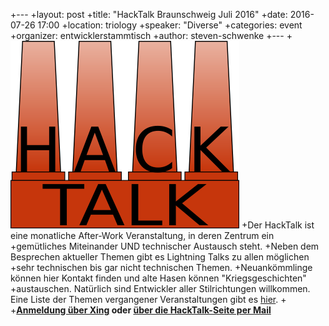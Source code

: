 +---
 +layout: post
 +title: "HackTalk Braunschweig Juli 2016"
 +date:   2016-07-26 17:00
 +location: triology
 +speaker: "Diverse" 
 +categories: event
 +organizer: entwicklerstammtisch
 +author: steven-schwenke
 +---
 +<img src="/assets/partners/hacktalk-gross.png" class="speaker" />
 +Der HackTalk ist eine monatliche After-Work Veranstaltung, in deren Zentrum ein 
 +gemütliches Miteinander UND technischer Austausch steht.
 +Neben dem Besprechen aktueller Themen gibt es Lightning Talks zu allen möglichen 
 +sehr technischen bis gar nicht technischen Themen. 
 +Neuankömmlinge können hier Kontakt finden und alte Hasen können "Kriegsgeschichten" 
 +austauschen. Natürlich sind Entwickler aller Stilrichtungen willkommen. Eine Liste der Themen vergangener Veranstaltungen gibt es [hier](http://hackcamp-wolfsburg.de/vergangeneVeranstaltungen).
 +
 +**[Anmeldung über Xing](https://www.xing.com/events/hacktalk-braunschweig-1707177) oder [über die HackTalk-Seite per Mail](http://hackcamp-wolfsburg.de/kontaktUndAnmeldung)** 
